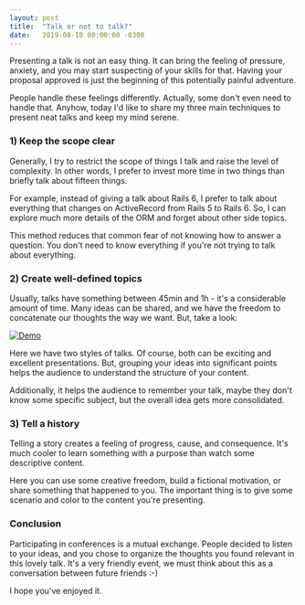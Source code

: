 ```yaml
---
layout: post
title:  "Talk or not to talk?"
date:   2019-08-10 00:00:00 -0300
---
```


Presenting a talk is not an easy thing. It can bring the feeling of pressure, anxiety, and you may start suspecting of your skills for that. Having your proposal approved is just the beginning of this potentially painful adventure.

People handle these feelings differently. Actually, some don't even need to handle that. Anyhow, today I'd like to share my three main techniques to present neat talks and keep my mind serene.


### 1) Keep the scope clear

Generally, I try to restrict the scope of things I talk and raise the level of complexity. In other words, I prefer to invest more time in two things than briefly talk about fifteen things.

For example, instead of giving a talk about Rails 6, I prefer to talk about everything that changes on ActiveRecord from Rails 5 to Rails 6. So, I can explore much more details of the ORM and forget about other side topics.

This method reduces that common fear of not knowing how to answer a question. You don't need to know everything if you're not trying to talk about everything. 


### 2) Create well-defined topics

Usually, talks have something between 45min and 1h - it's a considerable amount of time. Many ideas can be shared, and we have the freedom to concatenate our thoughts the way we want. But, take a look:

[![Demo](/assets/talk-or-not-to-talk.png "Two styles of talks")](/assets/talk-or-not-to-talk.png)

Here we have two styles of talks. Of course, both can be exciting and excellent presentations. But, grouping your ideas into significant points helps the audience to understand the structure of your content.

Additionally, it helps the audience to remember your talk, maybe they don't know some specific subject, but the overall idea gets more consolidated.


### 3) Tell a history

Telling a story creates a feeling of progress, cause, and consequence. It's much cooler to learn something with a purpose than watch some descriptive content.

Here you can use some creative freedom, build a fictional motivation, or share something that happened to you. The important thing is to give some scenario and color to the content you're presenting.


### Conclusion

Participating in conferences is a mutual exchange. People decided to listen to your ideas, and you chose to organize the thoughts you found relevant in this lovely talk. It's a very friendly event, we must think about this as a conversation between future friends :-)

I hope you've enjoyed it.
